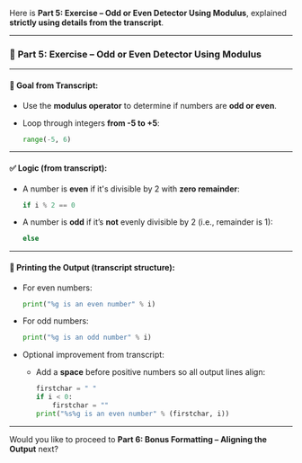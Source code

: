 Here is **Part 5: Exercise – Odd or Even Detector Using Modulus**, explained **strictly using details from the transcript**.

---

### 🔁 **Part 5: Exercise – Odd or Even Detector Using Modulus**

---

#### 🧠 Goal from Transcript:

- Use the **modulus operator** to determine if numbers are **odd or even**.
    
- Loop through integers **from -5 to +5**:
    
    ```python
    range(-5, 6)
    ```
    

---

#### ✅ Logic (from transcript):

- A number is **even** if it's divisible by 2 with **zero remainder**:
    
    ```python
    if i % 2 == 0
    ```
    
- A number is **odd** if it’s **not** evenly divisible by 2 (i.e., remainder is 1):
    
    ```python
    else
    ```
    

---

#### 🧪 Printing the Output (transcript structure):

- For even numbers:
    
    ```python
    print("%g is an even number" % i)
    ```
    
- For odd numbers:
    
    ```python
    print("%g is an odd number" % i)
    ```
    
- Optional improvement from transcript:
    
    - Add a **space** before positive numbers so all output lines align:
        
        ```python
        firstchar = " "
        if i < 0:
            firstchar = ""
        print("%s%g is an even number" % (firstchar, i))
        ```
        

---

Would you like to proceed to **Part 6: Bonus Formatting – Aligning the Output** next?